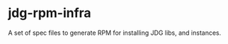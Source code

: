 jdg-rpm-infra
=============

A set of spec files to generate RPM for installing JDG libs, and instances.
